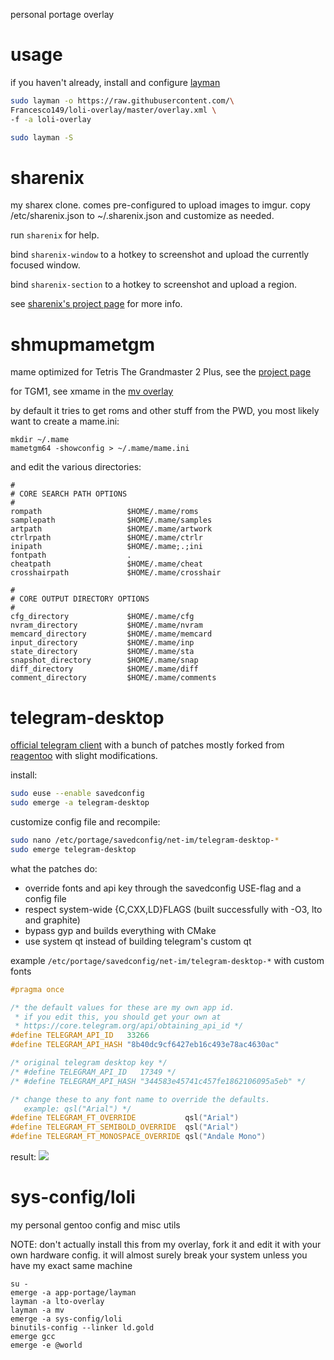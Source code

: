 personal portage overlay

# usage
if you haven't already, install and configure [layman](https://wiki.gentoo.org/wiki/Layman)

```bash
sudo layman -o https://raw.githubusercontent.com/\
Francesco149/loli-overlay/master/overlay.xml \
-f -a loli-overlay

sudo layman -S
```

# sharenix
my sharex clone. comes pre-configured to upload images to imgur.
copy /etc/sharenix.json to ~/.sharenix.json and customize as needed.

run ```sharenix``` for help.

bind ```sharenix-window``` to a hotkey to screenshot and upload
the currently focused window.

bind ```sharenix-section``` to a hotkey to screenshot and upload a region.

see [sharenix's project page](https://github.com/Francesco149/sharenix) for
more info.

# shmupmametgm
mame optimized for Tetris The Grandmaster 2 Plus, see the
[project page](https://github.com/MaryHal/shmupmametgm)

for TGM1, see xmame in the [mv overlay](https://github.com/vaeth/mv-overlay)

by default it tries to get roms and other stuff from the PWD, you most likely
want to create a mame.ini:

```
mkdir ~/.mame
mametgm64 -showconfig > ~/.mame/mame.ini
```

and edit the various directories:

```
#
# CORE SEARCH PATH OPTIONS
#
rompath                   $HOME/.mame/roms
samplepath                $HOME/.mame/samples
artpath                   $HOME/.mame/artwork
ctrlrpath                 $HOME/.mame/ctrlr
inipath                   $HOME/.mame;.;ini
fontpath                  .
cheatpath                 $HOME/.mame/cheat
crosshairpath             $HOME/.mame/crosshair

#
# CORE OUTPUT DIRECTORY OPTIONS
#
cfg_directory             $HOME/.mame/cfg
nvram_directory           $HOME/.mame/nvram
memcard_directory         $HOME/.mame/memcard
input_directory           $HOME/.mame/inp
state_directory           $HOME/.mame/sta
snapshot_directory        $HOME/.mame/snap
diff_directory            $HOME/.mame/diff
comment_directory         $HOME/.mame/comments
```


# telegram-desktop
[official telegram client](https://github.com/telegramdesktop/tdesktop)
with a bunch of patches mostly forked from [reagentoo](
https://data.gpo.zugaina.org/reagentoo/net-im/telegram-desktop/)
with slight modifications.

install:

```bash
sudo euse --enable savedconfig
sudo emerge -a telegram-desktop
```

customize config file and recompile:
```bash
sudo nano /etc/portage/savedconfig/net-im/telegram-desktop-*
sudo emerge telegram-desktop
```

what the patches do:
* override fonts and api key through the savedconfig USE-flag and a
  config file
* respect system-wide {C,CXX,LD}FLAGS (built successfully with -O3, lto and graphite)
* bypass gyp and builds everything with CMake
* use system qt instead of building telegram's custom qt

example ```/etc/portage/savedconfig/net-im/telegram-desktop-*```
with custom fonts

```cpp
#pragma once

/* the default values for these are my own app id.
 * if you edit this, you should get your own at
 * https://core.telegram.org/api/obtaining_api_id */
#define TELEGRAM_API_ID   33266
#define TELEGRAM_API_HASH "8b40dc9cf6427eb16c493e78ac4630ac"

/* original telegram desktop key */
/* #define TELEGRAM_API_ID   17349 */
/* #define TELEGRAM_API_HASH "344583e45741c457fe1862106095a5eb" */

/* change these to any font name to override the defaults.
   example: qsl("Arial") */
#define TELEGRAM_FT_OVERRIDE           qsl("Arial")
#define TELEGRAM_FT_SEMIBOLD_OVERRIDE  qsl("Arial")
#define TELEGRAM_FT_MONOSPACE_OVERRIDE qsl("Andale Mono")
```

result:
![](http://hnng.moe/f/RwZ)

# sys-config/loli
my personal gentoo config and misc utils

NOTE: don't actually install this from my overlay, fork it and edit it with your
own hardware config. it will almost surely break your system unless you have
my exact same machine

```
su -
emerge -a app-portage/layman
layman -a lto-overlay
layman -a mv
emerge -a sys-config/loli
binutils-config --linker ld.gold
emerge gcc
emerge -e @world
```
